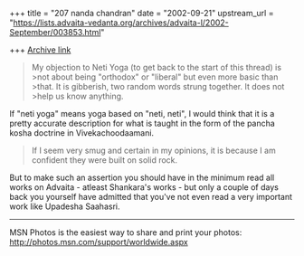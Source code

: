 +++
title = "207 nanda chandran"
date = "2002-09-21"
upstream_url = "https://lists.advaita-vedanta.org/archives/advaita-l/2002-September/003853.html"

+++
[Archive link](https://lists.advaita-vedanta.org/archives/advaita-l/2002-September/003853.html)

>My objection to Neti Yoga (to get back to the start of this thread) is >not
>about being "orthodox" or "liberal" but even more basic than >that.  It is
>gibberish, two random words strung together.  It does not >help us know
>anything.

If "neti yoga" means yoga based on "neti, neti", I would think that it is a
pretty accurate description for what is taught in the form of the pancha
kosha doctrine in Vivekachoodaamani.

>If I seem very smug and certain in my opinions, it is because I am
>confident they were built on solid rock.

But to make such an assertion you should have in the minimum read all works
on Advaita - atleast Shankara's works - but only a couple of days back you
yourself have admitted that you've not even read a very important work like
Upadesha Saahasri.

_________________________________________________________________
MSN Photos is the easiest way to share and print your photos:
http://photos.msn.com/support/worldwide.aspx

